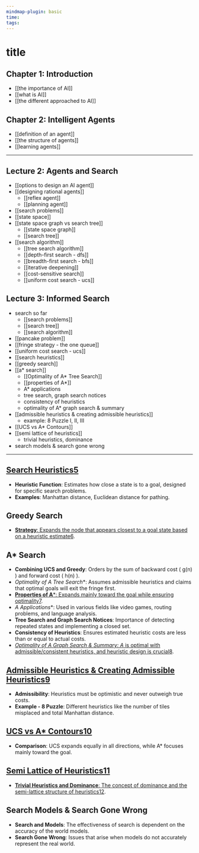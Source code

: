 ```yaml
---
mindmap-plugin: basic
time: 
tags:
---
```

# title
## Chapter 1: Introduction
- [[the importance of AI]]
- [[what is AI]]
- [[the different approached to AI]]

## Chapter 2: Intelligent Agents
- [[definition of an agent]]
- [[the structure of agents]]
- [[learning agents]]
---
## Lecture 2: Agents and Search
- [[options to design an AI agent]]
- [[designing rational agents]]
	- [[reflex agent]]
	- [[planning agent]]
- [[search problems]]
- [[state space]]
- [[state space graph vs search tree]]
	- [[state space graph]]
	- [[search tree]]
- [[search algorithm]]
	- [[tree search algorithm]]
	- [[depth-first search - dfs]]
	- [[breadth-first search - bfs]]
	- [[iterative deepening]]
	- [[cost-sensitive search]]
	- [[uniform cost search - ucs]]


## Lecture 3: Informed Search
- search so far
	- [[search problems]]
	- [[search tree]]
	- [[search algorithm]]
- [[pancake problem]]
- [[fringe strategy - the one queue]]
- [[uniform cost search - ucs]]
- [[search heuristics]]
- [[greedy search]]
- [[a* search]]
	- [[Optimality of A* Tree Search]]
	- [[properties of A*]]
	- A* applications
	- tree search, graph search notices
	- consistency of heuristics
	- optimality of A* graph search & summary
- [[admissible heuristics & creating admissible heuristics]]
	- example: 8 Puzzle I, II, III
- [[UCS vs A* Contours]]
- [[semi lattice of heuristics]]
	- trivial heuristics, dominance
- search models & search gone wrong


---
## [Search Heuristics](https://edgeservices.bing.com/edgesvc/chat?udsframed=1&form=SHORUN&clientscopes=chat,noheader,udsedgeshop,channelstable,ntpquery,devtoolsapi,udsdlpconsent,udsmrefresh,cspgrd,&shellsig=b7539a3f524e16540d5348577f603192b931a009&setlang=en-US&darkschemeovr=1#sjevt%7CDiscover.Chat.SydneyClickPageCitation%7Cadpclick%7C4%7C8605d66a-4cd3-4298-8638-9cc159c5998c%7C%7B%22sourceAttributions%22%3A%7B%22providerDisplayName%22%3A%22Search%20Heu...%22%2C%22pageType%22%3A%22pdf%22%2C%22pageIndex%22%3A19%2C%22relatedPageUrl%22%3A%22file%253A%252F%252F%252FUsers%252Fchanity%252FDocuments%252FStudy%252FVINUNI%252FAY2-S2%252FAI%252FCOMP2050-Lecture%2525203-Informed-Search.pdf%22%2C%22lineIndex%22%3A1%2C%22highlightText%22%3A%22Search%20Heuristics%22%2C%22snippets%22%3A%5B%5D%7D%7D)[5](https://edgeservices.bing.com/edgesvc/chat?udsframed=1&form=SHORUN&clientscopes=chat,noheader,udsedgeshop,channelstable,ntpquery,devtoolsapi,udsdlpconsent,udsmrefresh,cspgrd,&shellsig=b7539a3f524e16540d5348577f603192b931a009&setlang=en-US&darkschemeovr=1#sjevt%7CDiscover.Chat.SydneyClickPageCitation%7Cadpclick%7C4%7C8605d66a-4cd3-4298-8638-9cc159c5998c%7C%7B%22sourceAttributions%22%3A%7B%22providerDisplayName%22%3A%22Search%20Heu...%22%2C%22pageType%22%3A%22pdf%22%2C%22pageIndex%22%3A19%2C%22relatedPageUrl%22%3A%22file%253A%252F%252F%252FUsers%252Fchanity%252FDocuments%252FStudy%252FVINUNI%252FAY2-S2%252FAI%252FCOMP2050-Lecture%2525203-Informed-Search.pdf%22%2C%22lineIndex%22%3A1%2C%22highlightText%22%3A%22Search%20Heuristics%22%2C%22snippets%22%3A%5B%5D%7D%7D)

- **Heuristic Function**: Estimates how close a state is to a goal, designed for specific search problems.
- **Examples**: Manhattan distance, Euclidean distance for pathing.

## Greedy Search

- [**Strategy**: Expands the node that appears closest to a goal state based on a heuristic estimate](https://edgeservices.bing.com/edgesvc/chat?udsframed=1&form=SHORUN&clientscopes=chat,noheader,udsedgeshop,channelstable,ntpquery,devtoolsapi,udsdlpconsent,udsmrefresh,cspgrd,&shellsig=b7539a3f524e16540d5348577f603192b931a009&setlang=en-US&darkschemeovr=1#sjevt%7CDiscover.Chat.SydneyClickPageCitation%7Cadpclick%7C5%7C8605d66a-4cd3-4298-8638-9cc159c5998c%7C%7B%22sourceAttributions%22%3A%7B%22providerDisplayName%22%3A%22%E2%97%8F%20Strategy...%22%2C%22pageType%22%3A%22pdf%22%2C%22pageIndex%22%3A28%2C%22relatedPageUrl%22%3A%22file%253A%252F%252F%252FUsers%252Fchanity%252FDocuments%252FStudy%252FVINUNI%252FAY2-S2%252FAI%252FCOMP2050-Lecture%2525203-Informed-Search.pdf%22%2C%22lineIndex%22%3A1%2C%22highlightText%22%3A%22%E2%97%8F%20Strategy%3A%20expand%20a%20node%20that%20you%20think%20is%20%5Cr%5Cnclosest%20to%20a%20goal%20state%22%2C%22snippets%22%3A%5B%5D%7D%7D)[6](https://edgeservices.bing.com/edgesvc/chat?udsframed=1&form=SHORUN&clientscopes=chat,noheader,udsedgeshop,channelstable,ntpquery,devtoolsapi,udsdlpconsent,udsmrefresh,cspgrd,&shellsig=b7539a3f524e16540d5348577f603192b931a009&setlang=en-US&darkschemeovr=1#sjevt%7CDiscover.Chat.SydneyClickPageCitation%7Cadpclick%7C5%7C8605d66a-4cd3-4298-8638-9cc159c5998c%7C%7B%22sourceAttributions%22%3A%7B%22providerDisplayName%22%3A%22%E2%97%8F%20Strategy...%22%2C%22pageType%22%3A%22pdf%22%2C%22pageIndex%22%3A28%2C%22relatedPageUrl%22%3A%22file%253A%252F%252F%252FUsers%252Fchanity%252FDocuments%252FStudy%252FVINUNI%252FAY2-S2%252FAI%252FCOMP2050-Lecture%2525203-Informed-Search.pdf%22%2C%22lineIndex%22%3A1%2C%22highlightText%22%3A%22%E2%97%8F%20Strategy%3A%20expand%20a%20node%20that%20you%20think%20is%20%5Cr%5Cnclosest%20to%20a%20goal%20state%22%2C%22snippets%22%3A%5B%5D%7D%7D).

## A* Search

- **Combining UCS and Greedy**: Orders by the sum of backward cost ( g(n) ) and forward cost ( h(n) ).
- __Optimality of A_ Tree Search_*: Assumes admissible heuristics and claims that optimal goals will exit the fringe first.
- [**Properties of A***: Expands mainly toward the goal while ensuring optimality](https://edgeservices.bing.com/edgesvc/chat?udsframed=1&form=SHORUN&clientscopes=chat,noheader,udsedgeshop,channelstable,ntpquery,devtoolsapi,udsdlpconsent,udsmrefresh,cspgrd,&shellsig=b7539a3f524e16540d5348577f603192b931a009&setlang=en-US&darkschemeovr=1#sjevt%7CDiscover.Chat.SydneyClickPageCitation%7Cadpclick%7C6%7C8605d66a-4cd3-4298-8638-9cc159c5998c%7C%7B%22sourceAttributions%22%3A%7B%22providerDisplayName%22%3A%22%E2%97%8F%20A*%20expan...%22%2C%22pageType%22%3A%22pdf%22%2C%22pageIndex%22%3A50%2C%22relatedPageUrl%22%3A%22file%253A%252F%252F%252FUsers%252Fchanity%252FDocuments%252FStudy%252FVINUNI%252FAY2-S2%252FAI%252FCOMP2050-Lecture%2525203-Informed-Search.pdf%22%2C%22lineIndex%22%3A5%2C%22highlightText%22%3A%22%E2%97%8F%20A*%20expands%20mainly%20toward%20the%20goal%2C%20%5Cr%5Cnbut%20does%20hedge%20its%20bets%20to%20ensure%22%2C%22snippets%22%3A%5B%5D%7D%7D)[7](https://edgeservices.bing.com/edgesvc/chat?udsframed=1&form=SHORUN&clientscopes=chat,noheader,udsedgeshop,channelstable,ntpquery,devtoolsapi,udsdlpconsent,udsmrefresh,cspgrd,&shellsig=b7539a3f524e16540d5348577f603192b931a009&setlang=en-US&darkschemeovr=1#sjevt%7CDiscover.Chat.SydneyClickPageCitation%7Cadpclick%7C6%7C8605d66a-4cd3-4298-8638-9cc159c5998c%7C%7B%22sourceAttributions%22%3A%7B%22providerDisplayName%22%3A%22%E2%97%8F%20A*%20expan...%22%2C%22pageType%22%3A%22pdf%22%2C%22pageIndex%22%3A50%2C%22relatedPageUrl%22%3A%22file%253A%252F%252F%252FUsers%252Fchanity%252FDocuments%252FStudy%252FVINUNI%252FAY2-S2%252FAI%252FCOMP2050-Lecture%2525203-Informed-Search.pdf%22%2C%22lineIndex%22%3A5%2C%22highlightText%22%3A%22%E2%97%8F%20A*%20expands%20mainly%20toward%20the%20goal%2C%20%5Cr%5Cnbut%20does%20hedge%20its%20bets%20to%20ensure%22%2C%22snippets%22%3A%5B%5D%7D%7D).
- __A_ Applications_*: Used in various fields like video games, routing problems, and language analysis.
- **Tree Search and Graph Search Notices**: Importance of detecting repeated states and implementing a closed set.
- **Consistency of Heuristics**: Ensures estimated heuristic costs are less than or equal to actual costs.
- [__Optimality of A_ Graph Search & Summary_*: A* is optimal with admissible/consistent heuristics, and heuristic design is crucial](https://edgeservices.bing.com/edgesvc/chat?udsframed=1&form=SHORUN&clientscopes=chat,noheader,udsedgeshop,channelstable,ntpquery,devtoolsapi,udsdlpconsent,udsmrefresh,cspgrd,&shellsig=b7539a3f524e16540d5348577f603192b931a009&setlang=en-US&darkschemeovr=1#sjevt%7CDiscover.Chat.SydneyClickPageCitation%7Cadpclick%7C7%7C8605d66a-4cd3-4298-8638-9cc159c5998c%7C%7B%22sourceAttributions%22%3A%7B%22providerDisplayName%22%3A%22%E2%97%8F%20A*%20is%20op...%22%2C%22pageType%22%3A%22pdf%22%2C%22pageIndex%22%3A74%2C%22relatedPageUrl%22%3A%22file%253A%252F%252F%252FUsers%252Fchanity%252FDocuments%252FStudy%252FVINUNI%252FAY2-S2%252FAI%252FCOMP2050-Lecture%2525203-Informed-Search.pdf%22%2C%22lineIndex%22%3A3%2C%22highlightText%22%3A%22%E2%97%8F%20A*%20is%20optimal%20with%20admissible%20%2F%20consistent%20heuristics%5Cr%5Cn%E2%97%8F%20Heuristic%20design%20is%20key%3A%20often%20use%20relaxed%20problems%5Cr%5Cn74%22%2C%22snippets%22%3A%5B%5D%7D%7D)[8](https://edgeservices.bing.com/edgesvc/chat?udsframed=1&form=SHORUN&clientscopes=chat,noheader,udsedgeshop,channelstable,ntpquery,devtoolsapi,udsdlpconsent,udsmrefresh,cspgrd,&shellsig=b7539a3f524e16540d5348577f603192b931a009&setlang=en-US&darkschemeovr=1#sjevt%7CDiscover.Chat.SydneyClickPageCitation%7Cadpclick%7C7%7C8605d66a-4cd3-4298-8638-9cc159c5998c%7C%7B%22sourceAttributions%22%3A%7B%22providerDisplayName%22%3A%22%E2%97%8F%20A*%20is%20op...%22%2C%22pageType%22%3A%22pdf%22%2C%22pageIndex%22%3A74%2C%22relatedPageUrl%22%3A%22file%253A%252F%252F%252FUsers%252Fchanity%252FDocuments%252FStudy%252FVINUNI%252FAY2-S2%252FAI%252FCOMP2050-Lecture%2525203-Informed-Search.pdf%22%2C%22lineIndex%22%3A3%2C%22highlightText%22%3A%22%E2%97%8F%20A*%20is%20optimal%20with%20admissible%20%2F%20consistent%20heuristics%5Cr%5Cn%E2%97%8F%20Heuristic%20design%20is%20key%3A%20often%20use%20relaxed%20problems%5Cr%5Cn74%22%2C%22snippets%22%3A%5B%5D%7D%7D).

## [Admissible Heuristics & Creating Admissible Heuristics](https://edgeservices.bing.com/edgesvc/chat?udsframed=1&form=SHORUN&clientscopes=chat,noheader,udsedgeshop,channelstable,ntpquery,devtoolsapi,udsdlpconsent,udsmrefresh,cspgrd,&shellsig=b7539a3f524e16540d5348577f603192b931a009&setlang=en-US&darkschemeovr=1#sjevt%7CDiscover.Chat.SydneyClickPageCitation%7Cadpclick%7C8%7C8605d66a-4cd3-4298-8638-9cc159c5998c%7C%7B%22sourceAttributions%22%3A%7B%22providerDisplayName%22%3A%22Creating%20A...%22%2C%22pageType%22%3A%22pdf%22%2C%22pageIndex%22%3A55%2C%22relatedPageUrl%22%3A%22file%253A%252F%252F%252FUsers%252Fchanity%252FDocuments%252FStudy%252FVINUNI%252FAY2-S2%252FAI%252FCOMP2050-Lecture%2525203-Informed-Search.pdf%22%2C%22lineIndex%22%3A1%2C%22highlightText%22%3A%22Creating%20Admissible%20Heuristics%22%2C%22snippets%22%3A%5B%5D%7D%7D)[9](https://edgeservices.bing.com/edgesvc/chat?udsframed=1&form=SHORUN&clientscopes=chat,noheader,udsedgeshop,channelstable,ntpquery,devtoolsapi,udsdlpconsent,udsmrefresh,cspgrd,&shellsig=b7539a3f524e16540d5348577f603192b931a009&setlang=en-US&darkschemeovr=1#sjevt%7CDiscover.Chat.SydneyClickPageCitation%7Cadpclick%7C8%7C8605d66a-4cd3-4298-8638-9cc159c5998c%7C%7B%22sourceAttributions%22%3A%7B%22providerDisplayName%22%3A%22Creating%20A...%22%2C%22pageType%22%3A%22pdf%22%2C%22pageIndex%22%3A55%2C%22relatedPageUrl%22%3A%22file%253A%252F%252F%252FUsers%252Fchanity%252FDocuments%252FStudy%252FVINUNI%252FAY2-S2%252FAI%252FCOMP2050-Lecture%2525203-Informed-Search.pdf%22%2C%22lineIndex%22%3A1%2C%22highlightText%22%3A%22Creating%20Admissible%20Heuristics%22%2C%22snippets%22%3A%5B%5D%7D%7D)

- **Admissibility**: Heuristics must be optimistic and never outweigh true costs.
- **Example - 8 Puzzle**: Different heuristics like the number of tiles misplaced and total Manhattan distance.

## [UCS vs A* Contours](https://edgeservices.bing.com/edgesvc/chat?udsframed=1&form=SHORUN&clientscopes=chat,noheader,udsedgeshop,channelstable,ntpquery,devtoolsapi,udsdlpconsent,udsmrefresh,cspgrd,&shellsig=b7539a3f524e16540d5348577f603192b931a009&setlang=en-US&darkschemeovr=1#sjevt%7CDiscover.Chat.SydneyClickPageCitation%7Cadpclick%7C9%7C8605d66a-4cd3-4298-8638-9cc159c5998c%7C%7B%22sourceAttributions%22%3A%7B%22providerDisplayName%22%3A%22UCS%20vs%20A*%20...%22%2C%22pageType%22%3A%22pdf%22%2C%22pageIndex%22%3A50%2C%22relatedPageUrl%22%3A%22file%253A%252F%252F%252FUsers%252Fchanity%252FDocuments%252FStudy%252FVINUNI%252FAY2-S2%252FAI%252FCOMP2050-Lecture%2525203-Informed-Search.pdf%22%2C%22lineIndex%22%3A1%2C%22highlightText%22%3A%22UCS%20vs%20A*%20Contours%22%2C%22snippets%22%3A%5B%5D%7D%7D)[10](https://edgeservices.bing.com/edgesvc/chat?udsframed=1&form=SHORUN&clientscopes=chat,noheader,udsedgeshop,channelstable,ntpquery,devtoolsapi,udsdlpconsent,udsmrefresh,cspgrd,&shellsig=b7539a3f524e16540d5348577f603192b931a009&setlang=en-US&darkschemeovr=1#sjevt%7CDiscover.Chat.SydneyClickPageCitation%7Cadpclick%7C9%7C8605d66a-4cd3-4298-8638-9cc159c5998c%7C%7B%22sourceAttributions%22%3A%7B%22providerDisplayName%22%3A%22UCS%20vs%20A*%20...%22%2C%22pageType%22%3A%22pdf%22%2C%22pageIndex%22%3A50%2C%22relatedPageUrl%22%3A%22file%253A%252F%252F%252FUsers%252Fchanity%252FDocuments%252FStudy%252FVINUNI%252FAY2-S2%252FAI%252FCOMP2050-Lecture%2525203-Informed-Search.pdf%22%2C%22lineIndex%22%3A1%2C%22highlightText%22%3A%22UCS%20vs%20A*%20Contours%22%2C%22snippets%22%3A%5B%5D%7D%7D)

- **Comparison**: UCS expands equally in all directions, while A* focuses mainly toward the goal.

## [Semi Lattice of Heuristics](https://edgeservices.bing.com/edgesvc/chat?udsframed=1&form=SHORUN&clientscopes=chat,noheader,udsedgeshop,channelstable,ntpquery,devtoolsapi,udsdlpconsent,udsmrefresh,cspgrd,&shellsig=b7539a3f524e16540d5348577f603192b931a009&setlang=en-US&darkschemeovr=1#sjevt%7CDiscover.Chat.SydneyClickPageCitation%7Cadpclick%7C10%7C8605d66a-4cd3-4298-8638-9cc159c5998c%7C%7B%22sourceAttributions%22%3A%7B%22providerDisplayName%22%3A%22Semi-Latti...%22%2C%22pageType%22%3A%22pdf%22%2C%22pageIndex%22%3A63%2C%22relatedPageUrl%22%3A%22file%253A%252F%252F%252FUsers%252Fchanity%252FDocuments%252FStudy%252FVINUNI%252FAY2-S2%252FAI%252FCOMP2050-Lecture%2525203-Informed-Search.pdf%22%2C%22lineIndex%22%3A1%2C%22highlightText%22%3A%22Semi-Lattice%20of%20Heuristics%22%2C%22snippets%22%3A%5B%5D%7D%7D)[11](https://edgeservices.bing.com/edgesvc/chat?udsframed=1&form=SHORUN&clientscopes=chat,noheader,udsedgeshop,channelstable,ntpquery,devtoolsapi,udsdlpconsent,udsmrefresh,cspgrd,&shellsig=b7539a3f524e16540d5348577f603192b931a009&setlang=en-US&darkschemeovr=1#sjevt%7CDiscover.Chat.SydneyClickPageCitation%7Cadpclick%7C10%7C8605d66a-4cd3-4298-8638-9cc159c5998c%7C%7B%22sourceAttributions%22%3A%7B%22providerDisplayName%22%3A%22Semi-Latti...%22%2C%22pageType%22%3A%22pdf%22%2C%22pageIndex%22%3A63%2C%22relatedPageUrl%22%3A%22file%253A%252F%252F%252FUsers%252Fchanity%252FDocuments%252FStudy%252FVINUNI%252FAY2-S2%252FAI%252FCOMP2050-Lecture%2525203-Informed-Search.pdf%22%2C%22lineIndex%22%3A1%2C%22highlightText%22%3A%22Semi-Lattice%20of%20Heuristics%22%2C%22snippets%22%3A%5B%5D%7D%7D)

- [**Trivial Heuristics and Dominance**: The concept of dominance and the semi-lattice structure of heuristics](https://edgeservices.bing.com/edgesvc/chat?udsframed=1&form=SHORUN&clientscopes=chat,noheader,udsedgeshop,channelstable,ntpquery,devtoolsapi,udsdlpconsent,udsmrefresh,cspgrd,&shellsig=b7539a3f524e16540d5348577f603192b931a009&setlang=en-US&darkschemeovr=1#sjevt%7CDiscover.Chat.SydneyClickPageCitation%7Cadpclick%7C11%7C8605d66a-4cd3-4298-8638-9cc159c5998c%7C%7B%22sourceAttributions%22%3A%7B%22providerDisplayName%22%3A%22Trivial%20He...%22%2C%22pageType%22%3A%22pdf%22%2C%22pageIndex%22%3A64%2C%22relatedPageUrl%22%3A%22file%253A%252F%252F%252FUsers%252Fchanity%252FDocuments%252FStudy%252FVINUNI%252FAY2-S2%252FAI%252FCOMP2050-Lecture%2525203-Informed-Search.pdf%22%2C%22lineIndex%22%3A1%2C%22highlightText%22%3A%22Trivial%20Heuristics%2C%20Dominance%22%2C%22snippets%22%3A%5B%5D%7D%7D)[12](https://edgeservices.bing.com/edgesvc/chat?udsframed=1&form=SHORUN&clientscopes=chat,noheader,udsedgeshop,channelstable,ntpquery,devtoolsapi,udsdlpconsent,udsmrefresh,cspgrd,&shellsig=b7539a3f524e16540d5348577f603192b931a009&setlang=en-US&darkschemeovr=1#sjevt%7CDiscover.Chat.SydneyClickPageCitation%7Cadpclick%7C11%7C8605d66a-4cd3-4298-8638-9cc159c5998c%7C%7B%22sourceAttributions%22%3A%7B%22providerDisplayName%22%3A%22Trivial%20He...%22%2C%22pageType%22%3A%22pdf%22%2C%22pageIndex%22%3A64%2C%22relatedPageUrl%22%3A%22file%253A%252F%252F%252FUsers%252Fchanity%252FDocuments%252FStudy%252FVINUNI%252FAY2-S2%252FAI%252FCOMP2050-Lecture%2525203-Informed-Search.pdf%22%2C%22lineIndex%22%3A1%2C%22highlightText%22%3A%22Trivial%20Heuristics%2C%20Dominance%22%2C%22snippets%22%3A%5B%5D%7D%7D).

## Search Models & Search Gone Wrong

- **Search and Models**: The effectiveness of search is dependent on the accuracy of the world models.
- **Search Gone Wrong**: Issues that arise when models do not accurately represent the real world.
